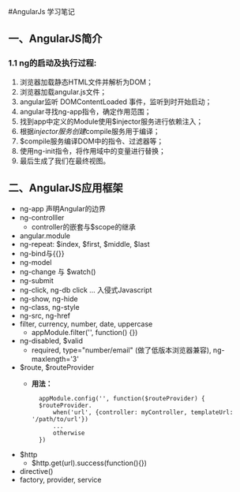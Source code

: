 #AngularJs 学习笔记
## 一、AngularJS简介

### 1.1 ng的启动及执行过程: 

1. 浏览器加载静态HTML文件并解析为DOM；
2. 浏览器加载angular.js文件；
3. angular监听 DOMContentLoaded  事件，监听到时开始启动；
4. angular寻找ng-app指令，确定作用范围；
5. 找到app中定义的Module使用$injector服务进行依赖注入；
6. 根据$injector服务创建$compile服务用于编译；
7. $compile服务编译DOM中的指令、过滤器等；
8. 使用ng-init指令，将作用域中的变量进行替换；
9. 最后生成了我们在最终视图。

## 二、AngularJS应用框架

+ ng-app 声明Angular的边界
+ ng-controlller <br>
	* controller的嵌套与$scope的继承
+ angular.module
+ ng-repeat: $index, $first, $middle, $last
+ ng-bind与{{}}
+ ng-model
+ ng-change 与 $watch()
+ ng-submit
+ ng-click, ng-db click ... 入侵式Javascript
+ ng-show, ng-hide
+ ng-class, ng-style
+ ng-src, ng-href
+ filter, currency, number, date, uppercase
	* appModule.filter('', function() {})
+ ng-disabled, $valid
	* required, type="number/email" (做了低版本浏览器兼容), ng-maxlength='3'
+ $route, $routeProvider
	* <b>用法：</b>

			appModule.config('', function($routeProvider) {
			$routeProvider.
				when('url', {controller: myController, templateUrl: '/path/to/url'})
				...
				otherwise
			})

+ $http
	* $http.get(url).success(function(){})
+ directive()
+ factory, provider, service

